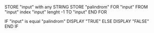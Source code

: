 STORE "input" with any STRING
STORE "palindrom"
FOR "input" FROM "input" index "input" lenght -1 TO "input"
END FOR

IF "input" is equal "palindrom"
DISPLAY "TRUE"
ELSE
DISPLAY "FALSE"
END IF
